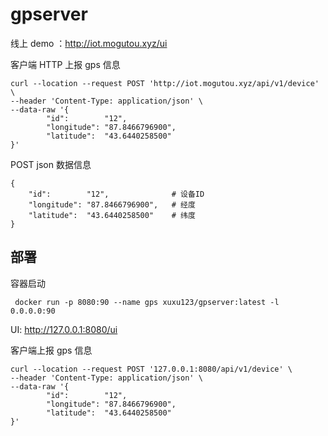 # gpserver

线上 demo ：http://iot.mogutou.xyz/ui

客户端 HTTP 上报 gps 信息

```
curl --location --request POST 'http://iot.mogutou.xyz/api/v1/device' \
--header 'Content-Type: application/json' \
--data-raw '{
		"id":        "12",
		"longitude": "87.8466796900",
		"latitude":  "43.6440258500"
}'
```

POST json 数据信息

```text
{
    "id":        "12",              # 设备ID
	"longitude": "87.8466796900",   # 经度
	"latitude":  "43.6440258500"    # 纬度
}
```

## 部署

容器启动

```
 docker run -p 8080:90 --name gps xuxu123/gpserver:latest -l 0.0.0.0:90
```

UI: http://127.0.0.1:8080/ui

客户端上报 gps 信息

```
curl --location --request POST '127.0.0.1:8080/api/v1/device' \
--header 'Content-Type: application/json' \
--data-raw '{
		"id":        "12",
		"longitude": "87.8466796900",
		"latitude":  "43.6440258500"
}'
```
